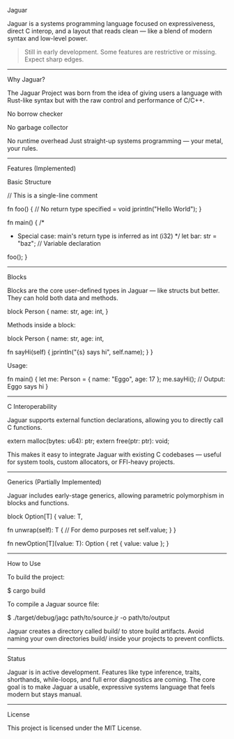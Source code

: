 
Jaguar

Jaguar is a systems programming language focused on expressiveness, direct C interop, and a layout that reads clean — like a blend of modern syntax and low-level power.

> Still in early development. Some features are restrictive or missing. Expect sharp edges.




---

Why Jaguar?

The Jaguar Project was born from the idea of giving users a language with Rust-like syntax but with the raw control and performance of C/C++.

No borrow checker

No garbage collector

No runtime overhead
Just straight-up systems programming — your metal, your rules.



---

Features (Implemented)

Basic Structure

// This is a single-line comment

fn foo() { // No return type specified = void
  jprintln("Hello World");
}

fn main() {
  /*
   * Special case: main's return type is inferred as int (i32)
   */
  let bar: str = "baz"; // Variable declaration

  foo();
}


---

Blocks

Blocks are the core user-defined types in Jaguar — like structs but better.
They can hold both data and methods.

block Person {
  name: str,
  age: int,
}

Methods inside a block:

block Person {
  name: str,
  age: int,

  fn sayHi(self) {
    jprintln("{s} says hi", self.name);
  }
}

Usage:

fn main() {
  let me: Person = { name: "Eggo", age: 17 };
  me.sayHi(); // Output: Eggo says hi
}


---

C Interoperability

Jaguar supports external function declarations, allowing you to directly call C functions.

extern malloc(bytes: u64): ptr<void>;
extern free(ptr: ptr<void>): void;

This makes it easy to integrate Jaguar with existing C codebases — useful for system tools, custom allocators, or FFI-heavy projects.


---

Generics (Partially Implemented)

Jaguar includes early-stage generics, allowing parametric polymorphism in blocks and functions.

block Option[T] {
  value: T,

  fn unwrap(self): T {
    // For demo purposes
    ret self.value;
  }
}

fn newOption[T](value: T): Option<T> {
  ret { value: value };
}


---

How to Use

To build the project:

$ cargo build

To compile a Jaguar source file:

$ ./target/debug/jagc path/to/source.jr -o path/to/output

Jaguar creates a directory called build/ to store build artifacts.
Avoid naming your own directories build/ inside your projects to prevent conflicts.


---

Status

Jaguar is in active development.
Features like type inference, traits, shorthands, while-loops, and full error diagnostics are coming.
The core goal is to make Jaguar a usable, expressive systems language that feels modern but stays manual.


---

License

This project is licensed under the MIT License.


